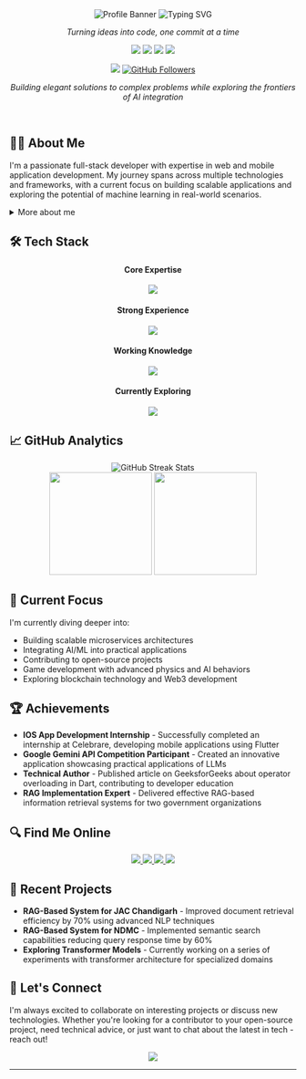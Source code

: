 <div align="center">
  <img src="https://capsule-render.vercel.app/api?type=waving&color=gradient&height=200&section=header&text=Amanpreet%20Singh&fontSize=60&animation=fadeIn" alt="Profile Banner" />
  <img src="https://readme-typing-svg.herokuapp.com/?lines=Welcome+to+my+GitHub+Profile!;Full-Stack+Developer;Game+Developer;AI+Enthusiast&center=true&width=500&height=50" alt="Typing SVG" />
</div>

<p align="center"><em>Turning ideas into code, one commit at a time</em></p>

<p align="center">
  <a href="https://linkedin.com/in/amanpreet-singh-9a1929211"><img src="https://img.shields.io/badge/LinkedIn-%230077B5.svg?style=for-the-badge&logo=linkedin&logoColor=white"/></a>
  <a href="mailto:amanpreetsinghjhiwant@outlook.com"><img src="https://img.shields.io/badge/Email-0078D4?style=for-the-badge&logo=microsoft-outlook&logoColor=white"/></a>
  <a href="https://discord.com/users/phibi2662"><img src="https://img.shields.io/badge/Discord-%237289DA.svg?style=for-the-badge&logo=discord&logoColor=white"/></a>
  <a href="https://youtube.com/@beard-hv5qj"><img src="https://img.shields.io/badge/YouTube-%23FF0000.svg?style=for-the-badge&logo=YouTube&logoColor=white"/></a>
</p>

<div align="center">
  <img src="https://komarev.com/ghpvc/?username=Amanbig&label=Profile%20views&color=0e75b6&style=flat-square">
  <a href="https://github.com/Amanbig?tab=followers"><img src="https://img.shields.io/github/followers/Amanbig?label=Followers&style=social" alt="GitHub Followers"></a>
</div>

<p align="center"><em>Building elegant solutions to complex problems while exploring the frontiers of AI integration</em></p>

<br>

## 👨‍💻 About Me

I'm a passionate full-stack developer with expertise in web and mobile application development. My journey spans across multiple technologies and frameworks, with a current focus on building scalable applications and exploring the potential of machine learning in real-world scenarios.

<details>
<summary>More about me</summary>
<br>

```typescript
const aman = {
    location: "India",
    expertise: ["Full-Stack Development", "Game Development", "Mobile Apps", "ML Integration"],
    languages: ["JavaScript", "Python", "C++", "Java", "Dart", "C#"],
    currentlyLearning: "Advanced ML Algorithms & Game Design Patterns",
    lifePhilosophy: "Code. Learn. Innovate. Repeat.",
    funFact: "I debug with console.log and refuse to admit it!"
};
```

</details>

## 🛠️ Tech Stack

<div align="center">
  <h4>Core Expertise</h4>
  <img src="https://skillicons.dev/icons?i=js,python,react,flutter,nodejs,mongodb" />
  
  <h4>Strong Experience</h4>
  <img src="https://skillicons.dev/icons?i=ts,nextjs,express,django,firebase,docker" />
  
  <h4>Working Knowledge</h4>
  <img src="https://skillicons.dev/icons?i=cpp,java,cs,unity,postgresql,kubernetes" />
  
  <h4>Currently Exploring</h4>
  <img src="https://skillicons.dev/icons?i=unreal,graphql,prisma,blender" />
</div>

## 📈 GitHub Analytics

<div align="center">
  <img src="https://github-readme-streak-stats.herokuapp.com/?user=Amanbig&theme=tokyonight" alt="GitHub Streak Stats" />
</div>

<div align="center">
  <img height="180em" src="https://github-readme-stats.vercel.app/api?username=Amanbig&show_icons=true&theme=tokyonight&include_all_commits=true&count_private=true"/>
  <img height="180em" src="https://github-readme-stats.vercel.app/api/top-langs/?username=Amanbig&layout=compact&langs_count=8&theme=tokyonight"/>
</div>

## 🌱 Current Focus

I'm currently diving deeper into:

- Building scalable microservices architectures
- Integrating AI/ML into practical applications
- Contributing to open-source projects
- Game development with advanced physics and AI behaviors
- Exploring blockchain technology and Web3 development

## 🏆 Achievements

- **IOS App Development Internship** - Successfully completed an internship at Celebrare, developing mobile applications using Flutter
- **Google Gemini API Competition Participant** - Created an innovative application showcasing practical applications of LLMs
- **Technical Author** - Published article on GeeksforGeeks about operator overloading in Dart, contributing to developer education
- **RAG Implementation Expert** - Delivered effective RAG-based information retrieval systems for two government organizations

## 🔍 Find Me Online

<div align="center">
  <a href="https://www.hackerrank.com/co21308">
    <img src="https://img.shields.io/badge/-Hackerrank-2EC866?style=for-the-badge&logo=HackerRank&logoColor=white"/>
  </a>
  <a href="https://www.leetcode.com/co21308">
    <img src="https://img.shields.io/badge/-LeetCode-FFA116?style=for-the-badge&logo=LeetCode&logoColor=black"/>
  </a>
  <a href="https://kaggle.com/amanu1234">
    <img src="https://img.shields.io/badge/Kaggle-035a7d?style=for-the-badge&logo=kaggle&logoColor=white"/>
  </a>
  <a href="https://dev.to/amanpreet_singh_d2ff9c5b5">
    <img src="https://img.shields.io/badge/dev.to-0A0A0A?style=for-the-badge&logo=dev.to&logoColor=white"/>
  </a>
</div>

## 📝 Recent Projects

- **RAG-Based System for JAC Chandigarh** - Improved document retrieval efficiency by 70% using advanced NLP techniques
- **RAG-Based System for NDMC** - Implemented semantic search capabilities reducing query response time by 60%
- **Exploring Transformer Models** - Currently working on a series of experiments with transformer architecture for specialized domains

## 🤝 Let's Connect

I'm always excited to collaborate on interesting projects or discuss new technologies. Whether you're looking for a contributor to your open-source project, need technical advice, or just want to chat about the latest in tech - reach out!

<div align="center">
  <img src="https://readme-typing-svg.herokuapp.com/?lines=Thanks+for+visiting!;Let's+build+something+awesome+together!&center=true&size=20">
</div>

---
